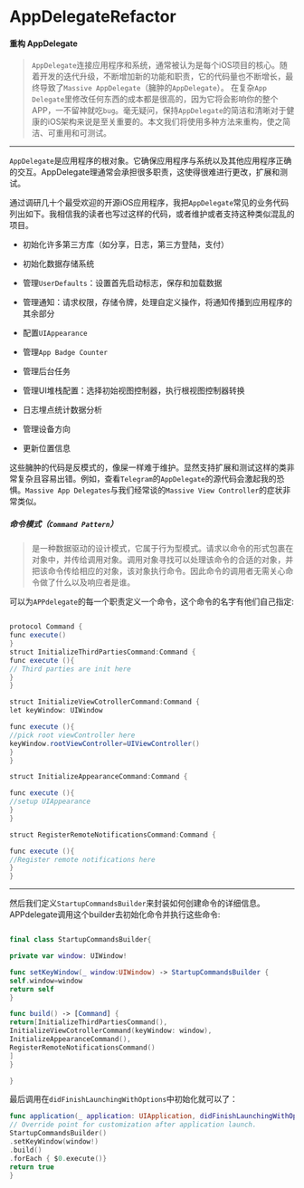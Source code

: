 # AppDelegateRefactor
#### 重构 AppDelegate

>`AppDelegate`连接应用程序和系统，通常被认为是每个iOS项目的核心。随着开发的迭代升级，不断增加新的功能和职责，它的代码量也不断增长，最终导致了`Massive AppDelegate`（臃肿的`AppDelegate`）。
>在复杂`App Delegate`里修改任何东西的成本都是很高的，因为它将会影响你的整个APP，一不留神就吃`bug`。毫无疑问，保持`AppDelegate`的简洁和清晰对于健康的iOS架构来说是至关重要的。本文我们将使用多种方法来重构，使之简洁、可重用和可测试。

-------

`AppDelegate`是应用程序的根对象。它确保应用程序与系统以及其他应用程序正确的交互。AppDelegate理通常会承担很多职责，这使得很难进行更改，扩展和测试。

通过调研几十个最受欢迎的开源iOS应用程序，我把`AppDelegate`常见的业务代码列出如下。我相信我的读者也写过这样的代码，或者维护或者支持这种类似混乱的项目。

+ 初始化许多第三方库（如分享，日志，第三方登陆，支付）

+ 初始化数据存储系统

+ 管理`UserDefaults`：设置首先启动标志，保存和加载数据

+ 管理通知：请求权限，存储令牌，处理自定义操作，将通知传播到应用程序的其余部分

+ 配置`UIAppearance`

+ 管理`App Badge Counter`

+ 管理后台任务

+ 管理UI堆栈配置：选择初始视图控制器，执行根视图控制器转换

+ 日志埋点统计数据分析

+ 管理设备方向

+ 更新位置信息

这些臃肿的代码是反模式的，像屎一样难于维护。显然支持扩展和测试这样的类非常复杂且容易出错。例如，查看`Telegram`的`AppDelegate`的源代码会激起我的恐惧。`Massive App Delegates`与我们经常谈的`Massive View Controller`的症状非常类似。


##### 命令模式（`Command Pattern`）
>是一种数据驱动的设计模式，它属于行为型模式。请求以命令的形式包裹在对象中，并传给调用对象。调用对象寻找可以处理该命令的合适的对象，并把该命令传给相应的对象，该对象执行命令。因此命令的调用者无需关心命令做了什么以及响应者是谁。

可以为`APPdelegate`的每一个职责定义一个命令，这个命令的名字有他们自己指定:
```java

protocol Command {
func execute()
}
struct InitializeThirdPartiesCommand:Command {
func execute (){
// Third parties are init here
}
}

struct InitializeViewCotrollerCommand:Command {
let keyWindow: UIWindow

func execute (){
//pick root viewController here
keyWindow.rootViewController=UIViewController()
}
}

struct InitializeAppearanceCommand:Command {

func execute (){
//setup UIAppearance
}
}

struct RegisterRemoteNotificationsCommand:Command {

func execute (){
//Register remote notifications here
}
}
```

-----

然后我们定义`StartupCommandsBuilder`来封装如何创建命令的详细信息。APPdelegate调用这个builder去初始化命令并执行这些命令:
```swift

final class StartupCommandsBuilder{

private var window: UIWindow!

func setKeyWindow(_ window:UIWindow) -> StartupCommandsBuilder {
self.window=window
return self
}

func build() -> [Command] {
return[InitializeThirdPartiesCommand(),
InitializeViewCotrollerCommand(keyWindow: window),
InitializeAppearanceCommand(),
RegisterRemoteNotificationsCommand()
]
}

}


```

最后调用在`didFinishLaunchingWithOptions`中初始化就可以了：
```swift
func application(_ application: UIApplication, didFinishLaunchingWithOptions launchOptions: [UIApplication.LaunchOptionsKey: Any]?) -> Bool {
// Override point for customization after application launch.
StartupCommandsBuilder()
.setKeyWindow(window!)
.build()
.forEach { $0.execute()}
return true
}

```
